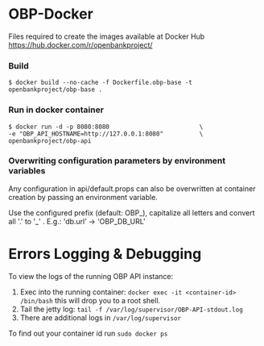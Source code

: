 # OBP-Docker


Files required to create the images available at Docker Hub
https://hub.docker.com/r/openbankproject/


### Build

    $ docker build --no-cache -f Dockerfile.obp-base -t openbankproject/obp-base .




### Run in docker container

    $ docker run -d -p 8080:8080                         \
    -e "OBP_API_HOSTNAME=http://127.0.0.1:8080"          \
    openbankproject/obp-api
    
    
### Overwriting configuration parameters by environment variables

Any configuration in api/default.props can also be overwritten at container creation by
passing an environment variable. 

Use the configured prefix (default: OBP_), capitalize all letters and convert all '.' to '_'
.
E.g.:  'db.url' -> 'OBP_DB_URL'

# Errors Logging & Debugging

To view the logs of the running OBP API instance:

1. Exec into the running container: `docker exec -it <container-id> /bin/bash`
   this will drop you to a root shell.
2. Tail the jetty log: `tail -f /var/log/supervisor/OBP-API-stdout.log`
3. There are additional logs in `/var/log/supervisor`

To find out your container id run `sudo docker ps`
